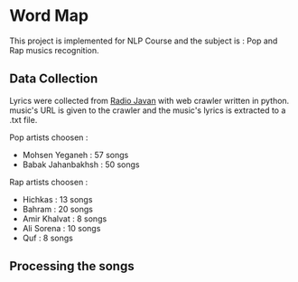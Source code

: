 # Word Map
This project is implemented for NLP Course and the subject is : Pop and Rap musics recognition.

## Data Collection
Lyrics were collected from [Radio Javan](www.radiojavan.com) with web crawler written in python. music's URL is given to the crawler and the music's lyrics is extracted to a .txt file.

Pop artists choosen : 
- Mohsen Yeganeh : 57 songs
- Babak Jahanbakhsh : 50 songs

Rap artists choosen : 
- Hichkas : 13 songs
- Bahram : 20 songs
- Amir Khalvat : 8 songs
- Ali Sorena : 10 songs
- Quf : 8 songs

## Processing the songs
